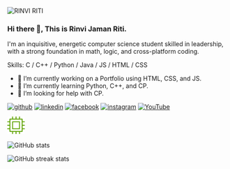 ![RINVI RITI](https://github.com/rinviriti/rinviriti/assets/155306221/ad98ead5-23a0-4258-a504-c25f0ecf7aa2)
### Hi there 👋, This is Rinvi Jaman Riti.
I'm an inquisitive, energetic computer science student skilled in leadership, with a strong foundation in math, logic, and cross-platform coding.

Skills: C / C++ / Python / Java / JS / HTML / CSS

- 🔭 I’m currently working on a Portfolio using HTML, CSS, and JS. 
- 🌱 I’m currently learning Python, C++, and CP. 
- 🤔 I’m looking for help with CP. 


[<img src='https://cdn.jsdelivr.net/npm/simple-icons@3.0.1/icons/github.svg' alt='github' height='40'>](https://github.com/rinviriti)  [<img src='https://cdn.jsdelivr.net/npm/simple-icons@3.0.1/icons/linkedin.svg' alt='linkedin' height='40'>](https://www.linkedin.com/in/rinvi-jaman/)  [<img src='https://cdn.jsdelivr.net/npm/simple-icons@3.0.1/icons/facebook.svg' alt='facebook' height='40'>](https://www.facebook.com/rinvijamanriti)  [<img src='https://cdn.jsdelivr.net/npm/simple-icons@3.0.1/icons/instagram.svg' alt='instagram' height='40'>](https://www.instagram.com/rinviiriti/)  [<img src='https://cdn.jsdelivr.net/npm/simple-icons@3.0.1/icons/youtube.svg' alt='YouTube' height='40'>](https://www.youtube.com/channel/rinvijamanriti)  

<a href='https://docs.github.com/en/developers'><img src='https://raw.githubusercontent.com/acervenky/animated-github-badges/master/assets/devbadge.gif' width='40' height='40'></a> 

![GitHub stats](https://github-readme-stats.vercel.app/api?username=rinviriti&show_icons=true)  

![GitHub streak stats](https://streak-stats.demolab.com/?user=rinviriti)  

